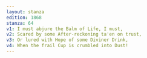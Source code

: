 ```yaml
---
layout: stanza
edition: 1868
stanza: 64
v1: I must abjure the Balm of Life, I must,
v2: Scared by some After-reckoning ta'en on trust,
v3: Or lured with Hope of some Diviner Drink,
v4: When the frail Cup is crumbled into Dust!
---
```

